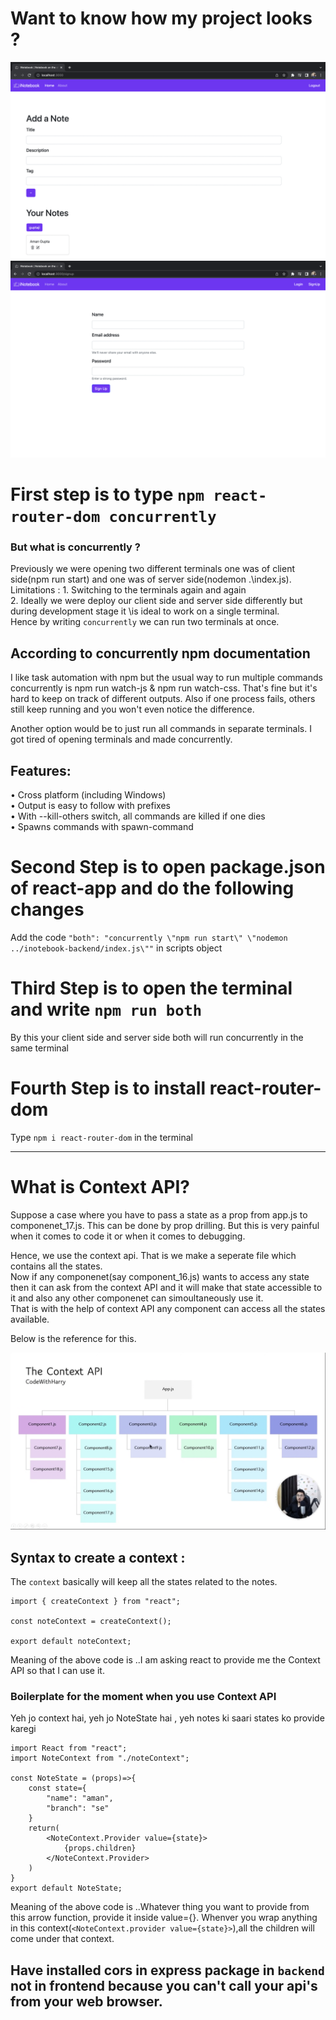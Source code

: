 # Want to know how my project looks ?

<img src="/public/ss_1.png" alt="">
<img src="/public/ss_2.png" alt="">

# First step is to type `npm react-router-dom concurrently`
### But what is concurrently ?
Previously we were opening two different terminals one was of client side(npm run start)  and one was of server side\(nodemon .\index.js).\
Limitations : 1. Switching to the terminals again and again \
              2. Ideally we were deploy our client side and server side differently but during development stage it \is ideal to work on a single terminal.  \
Hence by writing `concurrently` we can run two terminals at once.

## According to concurrently npm documentation
I like task automation with npm but the usual way to run multiple commands concurrently is npm run watch-js & npm run watch-css. That's fine but it's hard to keep on track of different outputs. Also if one process fails, others still keep running and you won't even notice the difference.

Another option would be to just run all commands in separate terminals. I got tired of opening terminals and made concurrently.

## Features:

• Cross platform (including Windows)\
• Output is easy to follow with prefixes\
• With --kill-others switch, all commands are killed if one dies\
• Spawns commands with spawn-command

# Second Step is to open package.json of react-app and do the following changes
Add the code `"both": "concurrently \"npm run start\" \"nodemon ../inotebook-backend/index.js\""` in scripts object

# Third Step is to open the terminal and write `npm run both`
By this your client side and server side both will run concurrently in the same terminal

# Fourth Step is to install react-router-dom
Type `npm i react-router-dom` in the terminal

---

# What is Context API?
Suppose a case where you have to pass a state as a prop from app.js to componenet_17.js.
This can be done by prop drilling. But this is very painful when it comes to code it or when it comes to debugging.

Hence, we use the context api. That is we make a seperate file which contains all the states.\
Now if any componenet(say component_16.js) wants to access any state then it can ask from the context API and it will make that state accessible to it and also any other componenet can simoultaneously use it.\
That is with the help of context API any component can access all the states available.

Below is the reference for this.

<img src="/public/context_api.png" alt="">

## Syntax to create a context :

The `context` basically will keep all the states related to the notes.

```
import { createContext } from "react";

const noteContext = createContext();

export default noteContext;
```

Meaning of the above code is ..I am asking react to provide me the Context API so that I can use it.

### Boilerplate for the moment when you use Context API

Yeh jo context hai, yeh jo NoteState hai , yeh notes ki saari states ko provide karegi

```
import React from "react";
import NoteContext from "./noteContext";

const NoteState = (props)=>{
    const state={
        "name": "aman",
        "branch": "se"
    }
    return(
        <NoteContext.Provider value={state}>
            {props.children}
        </NoteContext.Provider>
    )
}
export default NoteState;
```

Meaning of the above code is ..Whatever thing you want to provide from this arrow function, provide it inside value={}.
Whenver you wrap anything in this context(`<NoteContext.provider value={state}>`),all the children will come under that context.


## Have installed cors in express package in `backend` not in frontend because you can't call your api's from your web browser.